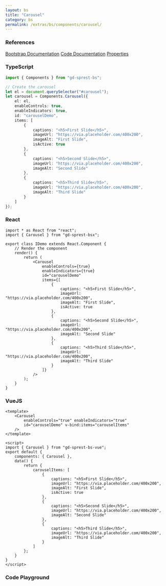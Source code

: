 ```yaml
---
layout: bs
title: "Carousel"
category: bs
permalink: /extras/bs/components/carousel/
---
```


### References

<div class="bs">
    <div class="list-group">
        <a class="list-group-item list-group-item-action" href="https://getbootstrap.com/docs/4.4/components/carousel">Bootstrap Documentation</a>
        <a class="list-group-item list-group-item-action" href="/docs/sprest-bs/modules/_components_carousel_d_.html">Code Documentation</a>
        <a class="list-group-item list-group-item-action" href="/docs/sprest-bs/interfaces/_components_carousel_d_.icarouselprops.html">Properties</a>
    </div>
</div>

### TypeScript

```ts
import { Components } from "gd-sprest-bs";

// Create the carousel
let el = document.querySelector("#carousel");
let carousel = Components.Carousel({
    el: el,
    enableControls: true,
    enableIndicators: true,
    id: "carouselDemo",
    items: [
        {
            captions: "<h5>First Slide</h5>",
            imageUrl: "https://via.placeholder.com/400x200",
            imageAlt: "First Slide",
            isActive: true
        },
        {
            captions: "<h5>Second Slide</h5>",
            imageUrl: "https://via.placeholder.com/400x200",
            imageAlt: "Second Slide"
        },
        {
            captions: "<h5>Third Slide</h5>",
            imageUrl: "https://via.placeholder.com/400x200",
            imageAlt: "Third Slide"
        }
    ]
});
```

### React

```tsx
import * as React from "react";
import { Carousel } from "gd-sprest-bsx";

export class IDemo extends React.Component {
    // Render the component
    render() {
        return (
            <Carousel
                enableControls={true}
                enableIndicators={true}
                id="carouselDemo"
                items={[
                    {
                        captions: "<h5>First Slide</h5>",
                        imageUrl: "https://via.placeholder.com/400x200",
                        imageAlt: "First Slide",
                        isActive: true
                    },
                    {
                        captions: "<h5>Second Slide</h5>",
                        imageUrl: "https://via.placeholder.com/400x200",
                        imageAlt: "Second Slide"
                    },
                    {
                        captions: "<h5>Third Slide</h5>",
                        imageUrl: "https://via.placeholder.com/400x200",
                        imageAlt: "Third Slide"
                    }
                ]}
            />
        );
    }
}
```

### VueJS

```vue
<template>
    <Carousel
        enableControls="true" enableIndicators="true"
        id="carouselDemo" v-bind:items="carouselItems"
    />
</template>

<script>
import { Carousel } from "gd-sprest-bs-vue";
export default {
    components: { Carousel },
    data() {
        return {
            carouselItems: [
                {
                    captions: "<h5>First Slide</h5>",
                    imageUrl: "https://via.placeholder.com/400x200",
                    imageAlt: "First Slide",
                    isActive: true
                },
                {
                    captions: "<h5>Second Slide</h5>",
                    imageUrl: "https://via.placeholder.com/400x200",
                    imageAlt: "Second Slide"
                },
                {
                    captions: "<h5>Third Slide</h5>",
                    imageUrl: "https://via.placeholder.com/400x200",
                    imageAlt: "Third Slide"
                }
            ]
        };
    }
}
</script>
```

### Code Playground

<div id="playground" class="bs"></div>
<script type="text/javascript">
    // Wait for the page to load
    window.addEventListener("load", function() {
        // Create the code editor
        var editor = CodeEditor(document.getElementById("playground"), true, [
            '// Create the carousel',
            'Components.Carousel({',
            '\tel: app,',
            '\tenableControls: true,',
            '\tenableIndicators: true,',
            '\tid: "carouselDemo",',
            '\titems: [',
            '\t\t{',
            '\t\t\tcaptions: "<h5>First Slide</h5>",',
            '\t\t\timageUrl: "https://via.placeholder.com/400x200",',
            '\t\t\timageAlt: "First Slide",',
            '\t\t\tisActive: true',
            '\t\t},',
            '\t\t{',
            '\t\t\tcaptions: "<h5>Second Slide</h5>",',
            '\t\t\timageUrl: "https://via.placeholder.com/400x200",',
            '\t\t\timageAlt: "Second Slide"',
            '\t\t},',
            '\t\t{',
            '\t\t\tcaptions: "<h5>Third Slide</h5>",',
            '\t\t\timageUrl: "https://via.placeholder.com/400x200",',
            '\t\t\timageAlt: "Third Slide"',
            '\t\t}',
            '\t]',
            '});'
        ].join('\n'));
    });
</script>